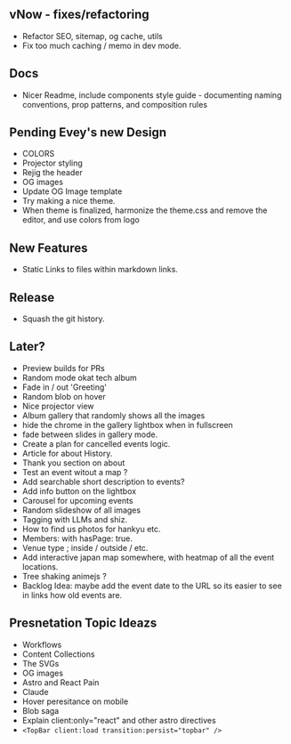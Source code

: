 ## vNow - fixes/refactoring

- Refactor SEO, sitemap, og cache, utils
- Fix too much caching / memo in dev mode.

## Docs

- Nicer Readme, include components style guide - documenting naming conventions, prop patterns, and composition rules

## Pending Evey's new Design

- COLORS
- Projector styling
- Rejig the header
- OG images
- Update OG Image template
- Try making a nice theme.
- When theme is finalized, harmonize the theme.css and remove the editor, and use colors from logo

## New Features

- Static Links to files within markdown links.

## Release

- Squash the git history.

## Later?

- Preview builds for PRs
- Random mode okat tech album
- Fade in / out 'Greeting'
- Random blob on hover
- Nice projector view
- Album gallery that randomly shows all the images
- hide the chrome in the gallery lightbox when in fullscreen
- fade between slides in gallery mode.
- Create a plan for cancelled events logic.
- Article for about History.
- Thank you section on about
- Test an event witout a map ?
- Add searchable short description to events?
- Add info button on the lightbox
- Carousel for upcoming events
- Random slideshow of all images
- Tagging with LLMs and shiz.
- How to find us photos for hankyu etc.
- Members: with hasPage: true.
- Venue type ; inside / outside / etc.
- Add interactive japan map somewhere, with heatmap of all the event locations.
- Tree shaking animejs ?
- Backlog Idea: maybe add the event date to the URL so its easier to see in links how old events are.

## Presnetation Topic Ideazs

- Workflows
- Content Collections
- The SVGs
- OG images
- Astro and React Pain
- Claude
- Hover peresitance on mobile
- Blob saga
- Explain client:only="react" and other astro directives
- `<TopBar client:load transition:persist="topbar" />`
